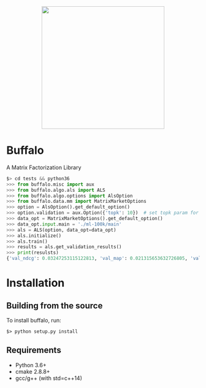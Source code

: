 <center><img src="./docs/buffalo.gif" width="320px"></center>


# Buffalo
A Matrix Factorization Library

```python
$> cd tests && python36
>>> from buffalo.misc import aux
>>> from buffalo.algo.als import ALS
>>> from buffalo.algo.options import AlsOption
>>> from buffalo.data.mm import MatrixMarketOptions
>>> option = AlsOption().get_default_option()
>>> option.validation = aux.Option({'topk': 10})  # set topk param for validation scores
>>> data_opt = MatrixMarketOptions().get_default_option()
>>> data_opt.input.main = './ml-100k/main'
>>> als = ALS(option, data_opt=data_opt)
>>> als.initialize()
>>> als.train()
>>> results = als.get_validation_results()
>>> print(resulsts)
{'val_ndcg': 0.03247253115122813, 'val_map': 0.021315653632726805, 'val_accuracy': 0.06377032520325204, 'val_rmse': 2.9231147330905136, 'val_error': 2.7129669839143755}
```

# Installation
## Building from the source
To install buffalo, run:
```
$> python setup.py install
```

## Requirements
- Python 3.6+
- cmake 2.8.8+
- gcc/g++ (with std=c++14)
